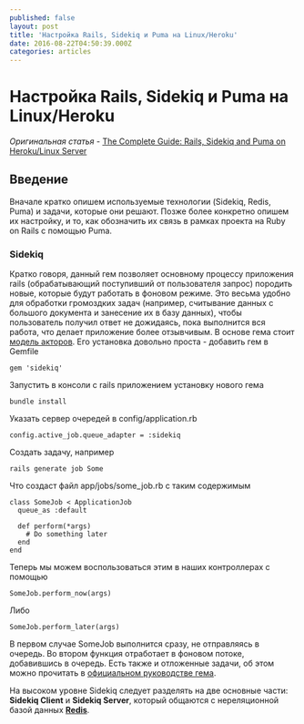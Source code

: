 ```yaml
---
published: false
layout: post
title: 'Настройка Rails, Sidekiq и Puma на Linux/Heroku'
date: 2016-08-22T04:50:39.000Z
categories: articles
---
```

# Настройка Rails, Sidekiq и Puma на Linux/Heroku
_Оригинальная статья_ - [The Complete Guide: Rails, Sidekiq and Puma on Heroku/Linux Server](http://julianee.com/rails-sidekiq-and-heroku/)

## Введение
Вначале кратко опишем используемые технологии (Sidekiq, Redis, Puma) и задачи, которые они решают. Позже более конкретно опишем их настройку, и то, как обозначить их связь в рамках проекта на Ruby on Rails с помощью Puma.

### Sidekiq
Кратко говоря, данный гем позволяет основному процессу приложения rails (обрабатывающий поступивший от пользователя запрос) породить новые, которые будут работать в фоновом режиме. Это весьма удобно для обработки громоздких задач (например, считывание данных с большого документа и занесение их в базу данных), чтобы пользователь получил ответ не дожидаясь, пока выполнится вся работа, что делает приложение более отзывчивым. В основе гема стоит [модель акторов](https://ru.wikipedia.org/wiki/%D0%9C%D0%BE%D0%B4%D0%B5%D0%BB%D1%8C_%D0%B0%D0%BA%D1%82%D0%BE%D1%80%D0%BE%D0%B2).
Его установка довольно проста - добавить гем в Gemfile

	gem 'sidekiq'
    
Запустить в консоли с rails приложением установку нового гема 

	bundle install
	
Указать сервер очередей в config/application.rb

	config.active_job.queue_adapter = :sidekiq
    
Создать задачу, например

	rails generate job Some

Что создаст файл app/jobs/some_job.rb с таким содержимым

    class SomeJob < ApplicationJob
      queue_as :default

      def perform(*args)
        # Do something later
      end
    end

Теперь мы можем воспользоваться этим в наших контроллерах с помощью
	
    SomeJob.perform_now(args)

Либо

	SomeJob.perform_later(args)
	
В первом случае SomeJob выполнится сразу, не отправляясь в очередь. Во втором функция отработает в фоновом потоке, добавившись в очередь. Есть также и отложенные задачи, об этом можно прочитать в [официальном руководстве гема](https://github.com/mperham/sidekiq/wiki/Scheduled-Jobs).

На высоком уровне Sidekiq следует разделять на две основные части: **Sidekiq Client** и **Sidekiq Server**, который общаются c нереляционной базой данных [**Redis**](https://ru.wikipedia.org/wiki/Redis). 


